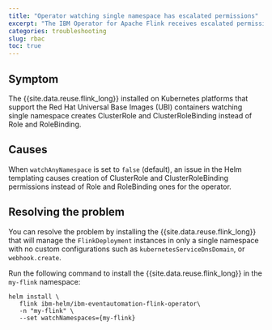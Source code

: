 ```yaml
---
title: "Operator watching single namespace has escalated permissions"
excerpt: "The IBM Operator for Apache Flink receives escalated permissions when being installed in a specific namespace."
categories: troubleshooting
slug: rbac
toc: true
---
```


## Symptom

The {{site.data.reuse.flink_long}} installed on Kubernetes platforms that support the Red Hat Universal Base Images (UBI) containers watching single namespace creates ClusterRole and ClusterRoleBinding instead of Role and RoleBinding.

## Causes

When `watchAnyNamespace` is set to `false` (default), an issue in the Helm templating causes creation of ClusterRole and ClusterRoleBinding permissions instead of Role and RoleBinding ones for the operator.

## Resolving the problem

You can resolve the problem by installing the {{site.data.reuse.flink_long}} that will manage the `FlinkDeployment` instances in only a single namespace with no custom configurations such as `kubernetesServiceDnsDomain`, or `webhook.create`.

Run the following command to install the {{site.data.reuse.flink_long}} in the `my-flink` namespace:

```shell
helm install \
   flink ibm-helm/ibm-eventautomation-flink-operator\
   -n "my-flink" \
   --set watchNamespaces={my-flink}
```